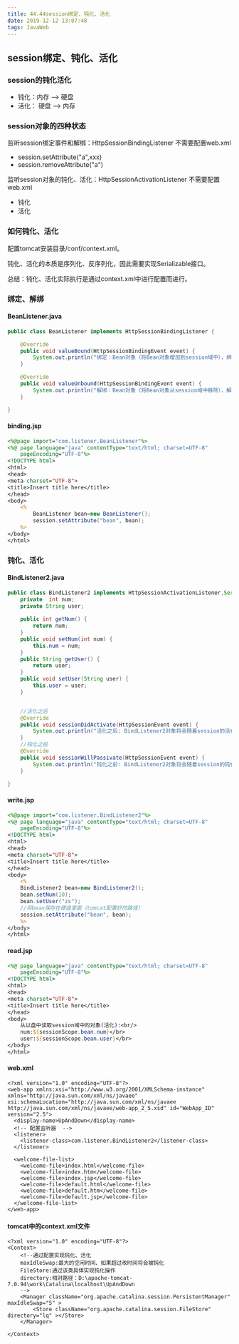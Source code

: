 ```yaml
---
title: 44.44session绑定、钝化、活化
date: 2019-12-12 13:07:48
tags: JavaWeb
---
```


## session绑定、钝化、活化

### session的钝化活化

- 钝化：内存   -->  硬盘
- 活化：  硬盘  -->  内存

### session对象的四种状态

监听session绑定事件和解绑：HttpSessionBindingListener   不需要配置web.xml

- session.setAttribute("a",xxx)
- session.removeAttribute("a")

监听session对象的钝化、活化：HttpSessionActivationListener   不需要配置web.xml

- 钝化
- 活化

### 如何钝化、活化

配置tomcat安装目录/conf/context.xml。

钝化、活化的本质是序列化、反序列化，因此需要实现Serializable接口。

总结：钝化、活化实际执行是通过context.xml中进行配置而进行。

### 绑定、解绑

#### BeanListener.java

```java
public class BeanListener implements HttpSessionBindingListener {

	@Override
	public void valueBound(HttpSessionBindingEvent event) {
		System.out.println("绑定：Bean对象（将Bean对象增加到session域中），绑定的对象："+this+"sessionId:"+event.getSession().getId());
	}

	@Override
	public void valueUnbound(HttpSessionBindingEvent event) {
		System.out.println("解绑：Bean对象（将Bean对象从session域中移除），解绑的对象："+this+"sessionId:"+event.getSession().getId());
	}

}
```

#### binding.jsp

```jsp
<%@page import="com.listener.BeanListener"%>
<%@ page language="java" contentType="text/html; charset=UTF-8"
    pageEncoding="UTF-8"%>
<!DOCTYPE html>
<html>
<head>
<meta charset="UTF-8">
<title>Insert title here</title>
</head>
<body>
	<%
		BeanListener bean=new BeanListener();
		session.setAttribute("bean", bean);
	%>
</body>
</html>
```

### 钝化、活化

#### BindListener2.java

```java
public class BindListener2 implements HttpSessionActivationListener,Serializable {
	private  int num;
	private String user;
	
	public int getNum() {
		return num;
	}
	public void setNum(int num) {
		this.num = num;
	}
	public String getUser() {
		return user;
	}
	public void setUser(String user) {
		this.user = user;
	}


	//活化之后
	@Override
	public void sessionDidActivate(HttpSessionEvent event) {
		System.out.println("活化之后: BindListener2对象将会随着session的活化而活化");
	}
	//钝化之前
	@Override
	public void sessionWillPassivate(HttpSessionEvent event) {
		System.out.println("钝化之前: BindListener2对象将会随着session的钝化而钝化");
	}

}
```

#### write.jsp

```jsp
<%@page import="com.listener.BindListener2"%>
<%@ page language="java" contentType="text/html; charset=UTF-8"
    pageEncoding="UTF-8"%>
<!DOCTYPE html>
<html>
<head>
<meta charset="UTF-8">
<title>Insert title here</title>
</head>
<body>
	<%
	BindListener2 bean=new BindListener2();
	bean.setNum(10);
	bean.setUser("zs");
	//将bean保存在硬盘里面（tomcat配置好的路径）
	session.setAttribute("bean", bean);
	%>
</body>
</html>
```

#### read.jsp

```jsp
<%@ page language="java" contentType="text/html; charset=UTF-8"
    pageEncoding="UTF-8"%>
<!DOCTYPE html>
<html>
<head>
<meta charset="UTF-8">
<title>Insert title here</title>
</head>
<body>
	从以盘中读取session域中的对象(活化):<br/>
	num:${sessionScope.bean.num}</br>
	user:${sessionScope.bean.user}</br>
</body>
</html>
```

#### web.xml

```
<?xml version="1.0" encoding="UTF-8"?>
<web-app xmlns:xsi="http://www.w3.org/2001/XMLSchema-instance" xmlns="http://java.sun.com/xml/ns/javaee" xsi:schemaLocation="http://java.sun.com/xml/ns/javaee http://java.sun.com/xml/ns/javaee/web-app_2_5.xsd" id="WebApp_ID" version="2.5">
  <display-name>UpAndDown</display-name>
  <!-- 配置监听器  -->
  <listener>
  	<listener-class>com.listener.BindListener2</listener-class>
  </listener>
  
  <welcome-file-list>
    <welcome-file>index.html</welcome-file>
    <welcome-file>index.htm</welcome-file>
    <welcome-file>index.jsp</welcome-file>
    <welcome-file>default.html</welcome-file>
    <welcome-file>default.htm</welcome-file>
    <welcome-file>default.jsp</welcome-file>
  </welcome-file-list>
</web-app>
```

#### tomcat中的context.xml文件

```
<?xml version="1.0" encoding="UTF-8"?>
<Context>
	<!--通过配置实现钝化、活化
	maxIdleSwap:最大的空闲时间、如果超过改时间将会被钝化
	FileStore:通过该类具体实现钝化操作
	directory:相对路径：D:\apache-tomcat-7.0.94\work\Catalina\localhost\UpAndDown
	-->
    <Manager className="org.apache.catalina.session.PersistentManager"  maxIdleSwap="5" >
    	<Store className="org.apache.catalina.session.FileStore" directory="lq" ></Store>
    </Manager>

</Context>
```


